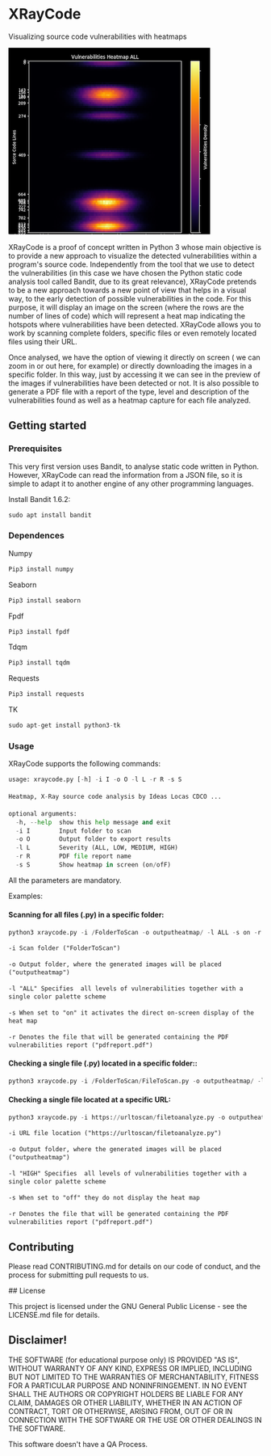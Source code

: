 
# XRayCode
Visualizing source code vulnerabilities with heatmaps

![alt text](XRayCode_Example.png)


XRayCode is a proof of concept written in Python 3 whose main objective is to provide a new approach to visualize the detected vulnerabilities within a program's source code. Independently from the tool that we use to detect the vulnerabilities (in this case we have chosen the Python static code analysis tool called Bandit, due to its great relevance), XRayCode pretends to be a new approach towards a new point of view that helps in a visual way, to the early detection of possible vulnerabilities in the code. For this purpose, it will display an image on the screen (where the rows are the number of lines of code) which will represent a heat map indicating the hotspots where vulnerabilities have been detected. XRayCode allows you to work by scanning complete folders, specific files or even remotely located files using their URL. 

Once analysed, we have the option of viewing it directly on screen ( we can zoom in or out here, for example) or directly downloading the images in a specific folder. In this way, just by accessing it we can see in the preview of the images if vulnerabilities have been detected or not. It is also possible to generate a PDF file with a report of the type, level and description of the vulnerabilities found as well as a heatmap capture for each file analyzed.

## Getting started

### Prerequisites

This very first version uses Bandit, to analyse static code written in Python. However, XRayCode can read the information from a JSON file, so it is simple to adapt it to another engine of any other programming languages.

Install Bandit 1.6.2:

```python
sudo apt install bandit
```

### Dependences

Numpy
```python
Pip3 install numpy
```

Seaborn
```python
Pip3 install seaborn
```

Fpdf
```python
Pip3 install fpdf
```

Tdqm
```python
Pip3 install tqdm
```

Requests
```python
Pip3 install requests
```

TK
```python
sudo apt-get install python3-tk
```

### Usage

XRayCode supports the following commands:

```python
usage: xraycode.py [-h] -i I -o O -l L -r R -s S

Heatmap, X-Ray source code analysis by Ideas Locas CDCO ...

optional arguments:
  -h, --help  show this help message and exit
  -i I        Input folder to scan
  -o O        Output folder to export results
  -l L        Severity (ALL, LOW, MEDIUM, HIGH)
  -r R        PDF file report name
  -s S        Show heatmap in screen (on/ofF)
```

All the parameters are mandatory.

Examples:

#### Scanning for all files (.py) in a specific folder:
```python
python3 xraycode.py -i /FolderToScan -o outputheatmap/ -l ALL -s on -r pdfreport2.pdf
```
    -i Scan folder ("FolderToScan")

    -o Output folder, where the generated images will be placed ("outputheatmap")

    -l "ALL" Specifies  all levels of vulnerabilities together with a single color palette scheme

    -s When set to "on" it activates the direct on-screen display of the heat map

    -r Denotes the file that will be generated containing the PDF vulnerabilities report ("pdfreport.pdf")

#### Checking a single file (.py) located in a specific folder::

```python
python3 xraycode.py -i /FolderToScan/FileToScan.py -o outputheatmap/ -l ALL -s on -r pdfreport2.pdf
```

#### Checking a single file located at a specific URL:
```python
python3 xraycode.py -i https://urltoscan/filetoanalyze.py -o outputheatmap/ -l HIGH -s off -r pdfreport.pdf
```
    -i URL file location ("https://urltoscan/filetoanalyze.py")

    -o Output folder, where the generated images will be placed ("outputheatmap")

    -l "HIGH" Specifies  all levels of vulnerabilities together with a single color palette scheme

    -s When set to "off" they do not display the heat map

    -r Denotes the file that will be generated containing the PDF vulnerabilities report ("pdfreport.pdf")


## Contributing

Please read CONTRIBUTING.md for details on our code of conduct, and the process for submitting pull requests to us.

## License

This project is licensed under the GNU General Public License - see the LICENSE.md file for details.

## Disclaimer!

THE SOFTWARE (for educational purpose only) IS PROVIDED "AS IS", WITHOUT WARRANTY OF ANY KIND, EXPRESS OR IMPLIED, INCLUDING BUT NOT LIMITED TO THE WARRANTIES OF MERCHANTABILITY, FITNESS FOR A PARTICULAR PURPOSE AND NONINFRINGEMENT. IN NO EVENT SHALL THE AUTHORS OR COPYRIGHT HOLDERS BE LIABLE FOR ANY CLAIM, DAMAGES OR OTHER LIABILITY, WHETHER IN AN ACTION OF CONTRACT, TORT OR OTHERWISE, ARISING FROM, OUT OF OR IN CONNECTION WITH THE SOFTWARE OR THE USE OR OTHER DEALINGS IN THE SOFTWARE.

This software doesn't have a QA Process.







